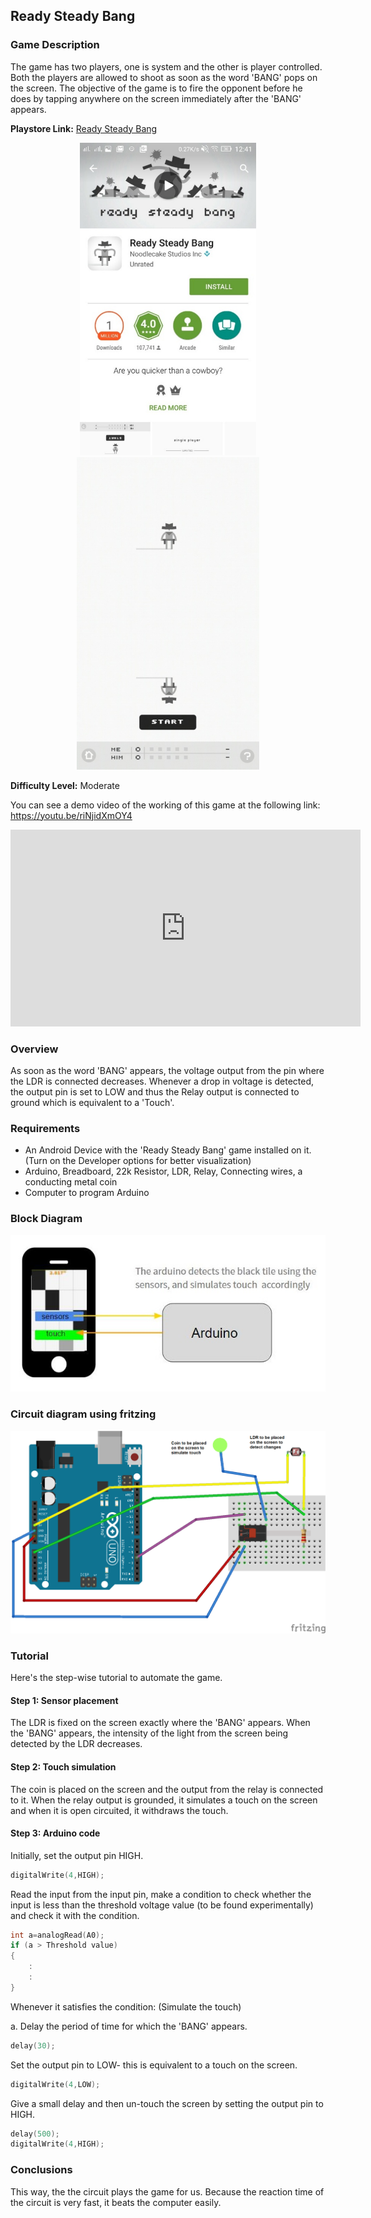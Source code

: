 ## Ready Steady Bang

### Game Description

The game has two players, one is system and the other is player controlled. Both the players are allowed to shoot as soon as the word 'BANG' pops on the screen. The objective of the game is to fire the opponent before he does by tapping anywhere on the screen immediately after the 'BANG' appears.

**Playstore Link:**  [Ready Steady Bang](https://play.google.com/store/apps/details?id=com.noodlecake.rsb&hl=en)

<!-- Some Bootstrap segments are needed for front end because of markdown limitations-->
<div class="row" style="text-align:center;">
	<img src="/Images/BangPlaystore.png" alt="Play Store Image" height="500px"> 
	<img src="/Images/BangGameplay.png" alt="Game Play Image" height="500px">
</div>
<!-- End Bootstrap segment -->

**Difficulty Level:** Moderate

You can see a demo video of the working of this game at the following link: https://youtu.be/riNjidXmOY4

<div class="row" style="text-align:center;">
    <iframe width="560" height="315" src="https://www.youtube.com/embed/riNjidXmOY4" frameborder="0" allowfullscreen></iframe>
</div> 

### Overview

As soon as the word 'BANG' appears, the voltage output from the pin where the LDR is connected decreases. Whenever a drop in voltage is detected, the output pin is set to LOW and thus the Relay output is connected to ground which is equivalent to a 'Touch'.

### Requirements

- An Android Device with the 'Ready Steady Bang' game installed on it. (Turn on the  Developer options for better visualization)
- Arduino, Breadboard, 22k Resistor, LDR, Relay, Connecting wires, a conducting metal coin
- Computer to program Arduino
 
### Block Diagram

![BlockDiagram](/Images/methods-2.jpg)

### Circuit diagram using fritzing

![BlockDiagram](/Images/BangFritzing.png)

### Tutorial

Here's the step-wise tutorial to automate the game.

#### Step 1: Sensor placement

The LDR is fixed on the screen exactly where the 'BANG' appears. When the 'BANG' appears, the intensity of the light from the screen being detected by the LDR decreases.

#### Step 2: Touch simulation

The coin is placed on the screen and the output from the relay is connected to it. When the relay output is grounded, it simulates a touch on the screen and when it is open circuited, it withdraws the touch.

#### Step 3: Arduino code

Initially, set the output pin HIGH.

```C
digitalWrite(4,HIGH);
```

Read the input from the input pin, make a condition to check whether the input is less than the threshold voltage value (to be found experimentally) and check it with the condition.

```C
int a=analogRead(A0);
if (a > Threshold value)
{
	:
	:
}
```

Whenever it satisfies the condition: (Simulate the touch)

a. Delay the period of time for which the 'BANG' appears.

```C
delay(30);
```

Set the output pin to LOW- this is equivalent to a touch on the screen.

```C
digitalWrite(4,LOW);
```

Give a small delay and then un-touch the screen by setting the output pin to HIGH.

```C
delay(500);
digitalWrite(4,HIGH);
```

### Conclusions

This way, the the circuit plays the game for us. Because the reaction time of the circuit is very fast, it beats the computer easily.